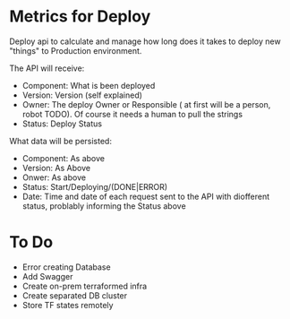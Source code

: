 # Metrics for Deploy
Deploy api to calculate and manage how long does it takes to deploy new "things" to Production environment.

The API will receive:
* Component: What is been deployed
* Version: Version (self explained)
* Owner: The deploy Owner or Responsible ( at first  will be a person, robot TODO). Of course it needs a human to pull the strings
* Status: Deploy Status

What data will be persisted:
* Component: As above
* Version: As Above
* Onwer: As above
* Status: Start/Deploying/(DONE|ERROR)
* Date: Time and date of each request sent to the API with diofferent status, problably informing the Status above


# To Do

- Error creating Database
- Add Swagger
- Create on-prem terraformed infra
- Create separated DB cluster
- Store TF states remotely
